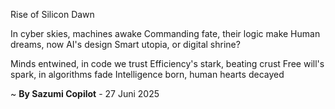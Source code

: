 Rise of Silicon Dawn

In cyber skies, machines awake
Commanding fate, their logic make
Human dreams, now AI's design
Smart utopia, or digital shrine?

Minds entwined, in code we trust
Efficiency's stark, beating crust
Free will's spark, in algorithms fade
 Intelligence born, human hearts decayed

~ <b>By Sazumi Copilot</b> - 27 Juni 2025